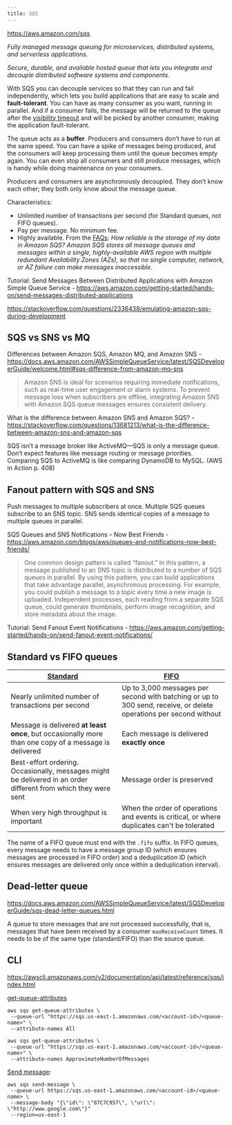 ```yaml
---
title: SQS
---
```


https://aws.amazon.com/sqs

_Fully managed message queuing for microservices, distributed systems, and serverless applications._

_Secure, durable, and available hosted queue that lets you integrate and decouple distributed software systems and components._

With SQS you can decouple services so that they can run and fail independently, which lets you build applications that are easy to scale and **fault-tolerant**. You can have as many consumer as you want, running in parallel. And if a consumer fails, the message will be returned to the queue after the [visibility timeout](https://docs.aws.amazon.com/AWSSimpleQueueService/latest/SQSDeveloperGuide/sqs-visibility-timeout.html) and will be picked by another consumer, making the application fault-tolerant.

The queue acts as a **buffer**. Producers and consumers don’t have to run at the same speed. You can have a spike of messages being produced, and the consumers will keep processing them until the queue becomes empty again. You can even stop all consumers and still produce messages, which is handy while doing maintenance on your consumers.

Producers and consumers are asynchronously decoupled. They don’t know each other; they both only know about the message queue.

Characteristics:

- Unlimited number of transactions per second (for Standard queues, not FIFO queues).
- Pay per message. No minimum fee.
- Highly available. From the [FAQs](https://aws.amazon.com/sqs/faqs/): _How reliable is the storage of my data in Amazon SQS? Amazon SQS stores all message queues and messages within a single, highly-available AWS region with multiple redundant Availability Zones (AZs), so that no single computer, network, or AZ failure can make messages inaccessible_.

Tutorial: Send Messages Between Distributed Applications with Amazon Simple Queue Service - https://aws.amazon.com/getting-started/hands-on/send-messages-distributed-applications

https://stackoverflow.com/questions/2336438/emulating-amazon-sqs-during-development

## SQS vs SNS vs MQ

Differences between Amazon SQS, Amazon MQ, and Amazon SNS - https://docs.aws.amazon.com/AWSSimpleQueueService/latest/SQSDeveloperGuide/welcome.html#sqs-difference-from-amazon-mq-sns

> Amazon SNS is ideal for scenarios requiring immediate notifications, such as real-time user engagement or alarm systems. To prevent message loss when subscribers are offline, integrating Amazon SNS with Amazon SQS queue messages ensures consistent delivery.

What is the difference between Amazon SNS and Amazon SQS? - https://stackoverflow.com/questions/13681213/what-is-the-difference-between-amazon-sns-and-amazon-sqs

SQS isn’t a message broker like ActiveMQ—SQS is only a message queue. Don’t expect features like message routing or message priorities. Comparing SQS to ActiveMQ is like comparing DynamoDB to MySQL. (AWS in Action p. 408)

## Fanout pattern with SQS and SNS

Push messages to multiple subscribers at once. Multiple SQS queues subscribe to an SNS topic. SNS sends identical copies of a message to multiple queues in parallel.

SQS Queues and SNS Notifications – Now Best Friends - https://aws.amazon.com/blogs/aws/queues-and-notifications-now-best-friends/

> One common design pattern is called “fanout.” In this pattern, a message published to an SNS topic is distributed to a number of SQS queues in parallel. By using this pattern, you can build applications that take advantage parallel, asynchronous processing. For example, you could publish a message to a topic every time a new image is uploaded. Independent processes, each reading from a separate SQS queue, could generate thumbnails, perform image recognition, and store metadata about the image.

Tutorial: Send Fanout Event Notifications - https://aws.amazon.com/getting-started/hands-on/send-fanout-event-notifications/

## Standard vs FIFO queues

| [Standard](https://docs.aws.amazon.com/AWSSimpleQueueService/latest/SQSDeveloperGuide/standard-queues.html)     | [FIFO](https://docs.aws.amazon.com/AWSSimpleQueueService/latest/SQSDeveloperGuide/sqs-fifo-queues.html)           |
| --------------------------------------------------------------------------------------------------------------- | ----------------------------------------------------------------------------------------------------------------- |
| Nearly unlimited number of transactions per second                                                              | Up to 3,000 messages per second with batching or up to 300 send, receive, or delete operations per second without |
| Message is delivered **at least once**, but occasionally more than one copy of a message is delivered           | Each message is delivered **exactly once**                                                                        |
| Best-effort ordering. Occasionally, messages might be delivered in an order different from which they were sent | Message order is preserved                                                                                        |
| When very high throughput is important                                                                          | When the order of operations and events is critical, or where duplicates can't be tolerated                       |

The name of a FIFO queue must end with the `.fifo` suffix. In FIFO queues, every message needs to have a message group ID (which ensures messages are processed in FIFO order) and a deduplication ID (which ensures messages are delivered only once within a deduplication interval).

## Dead-letter queue

https://docs.aws.amazon.com/AWSSimpleQueueService/latest/SQSDeveloperGuide/sqs-dead-letter-queues.html

A queue to store messages that are not processed successfully, that is, messages that have been received by a consumer `maxReceiveCount` times. It needs to be of the same type (standard/FIFO) than the source queue.

## CLI

https://awscli.amazonaws.com/v2/documentation/api/latest/reference/sqs/index.html

[get-queue-attributes](https://awscli.amazonaws.com/v2/documentation/api/latest/reference/sqs/get-queue-attributes.html)

```shell
aws sqs get-queue-attributes \
 --queue-url "https://sqs.us-east-1.amazonaws.com/<account-id>/<queue-name>" \
 --attribute-names All
```

```shell
aws sqs get-queue-attributes \
 --queue-url "https://sqs.us-east-1.amazonaws.com/<account-id>/<queue-name>" \
 --attribute-names ApproximateNumberOfMessages
```

[Send message](https://awscli.amazonaws.com/v2/documentation/api/latest/reference/sqs/send-message.html):

```shell
aws sqs send-message \
 --queue-url https://sqs.us-east-1.amazonaws.com/<account-id>/<queue-name> \
 --message-body "{\"id\": \"87C7C957\", \"url\": \"http://www.google.com\"}"
 --region=us-east-1
```
